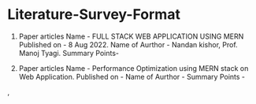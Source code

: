 # Literature-Survey-Format
  1. Paper articles Name -    FULL STACK WEB APPLICATION USING MERN 
     Published on -           8 Aug 2022.
     Name of Aurthor -        Nandan kishor, Prof. Manoj Tyagi.
     Summary Points-

  2. Paper articles Name -  Performance Optimization using MERN stack on Web Application.
     Published on - 
     Name of Aurthor -
     Summary Points -  




  
,                          




  

